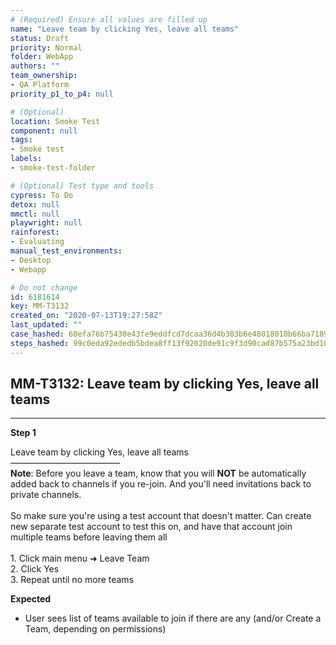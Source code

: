 ```yaml
---
# (Required) Ensure all values are filled up
name: "Leave team by clicking Yes, leave all teams"
status: Draft
priority: Normal
folder: WebApp
authors: ""
team_ownership: 
- QA Platform
priority_p1_to_p4: null

# (Optional)
location: Smoke Test
component: null
tags: 
- Smoke test
labels: 
- smoke-test-folder

# (Optional) Test type and tools
cypress: To Do
detox: null
mmctl: null
playwright: null
rainforest: 
- Evaluating
manual_test_environments: 
- Desktop
- Webapp

# Do not change
id: 6181614
key: MM-T3132
created_on: "2020-07-13T19:27:58Z"
last_updated: ""
case_hashed: 60efa76b75430e43fe9eddfcd7dcaa36d4b303b6e48018010b66ba71896753845a4beb87934f6c392f87770a6df4d77e
steps_hashed: 99c0eda92ededb5bdea8ff13f92020de91c9f3d90cad87b575a23bd104f56f5440e5a3bbbecd95a93ee37234d1061bbe
---
```


<!-- (Auto-generated) Based on frontmatter's "key" and "name" -->

## MM-T3132: Leave team by clicking Yes, leave all teams

---

**Step 1**

Leave team by clicking Yes, leave all teams\
–––––––––––––––––––––––––\
**Note**: Before you leave a team, know that you will **NOT** be automatically added back to channels if you re-join. And you'll need invitations back to private channels.\
\
So make sure you're using a test account that doesn't matter. Can create new separate test account to test this on, and have that account join multiple teams before leaving them all\
\
1\. Click main menu ➜ Leave Team\
2\. Click Yes\
3\. Repeat until no more teams

**Expected**

- User sees list of teams available to join if there are any (and/or Create a Team, depending on permissions)
